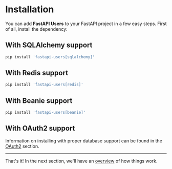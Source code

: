 # Installation

You can add **FastAPI Users** to your FastAPI project in a few easy steps. First of all, install the dependency:

## With SQLAlchemy support

```sh
pip install 'fastapi-users[sqlalchemy]'
```

## With Redis support

```sh
pip install 'fastapi-users[redis]'
```

## With Beanie support

```sh
pip install 'fastapi-users[beanie]'
```

## With OAuth2 support

Information on installing with proper database support can be found in the [OAuth2](configuration/oauth.md) section.


---

That's it! In the next section, we'll have an [overview](./configuration/overview.md) of how things work.
